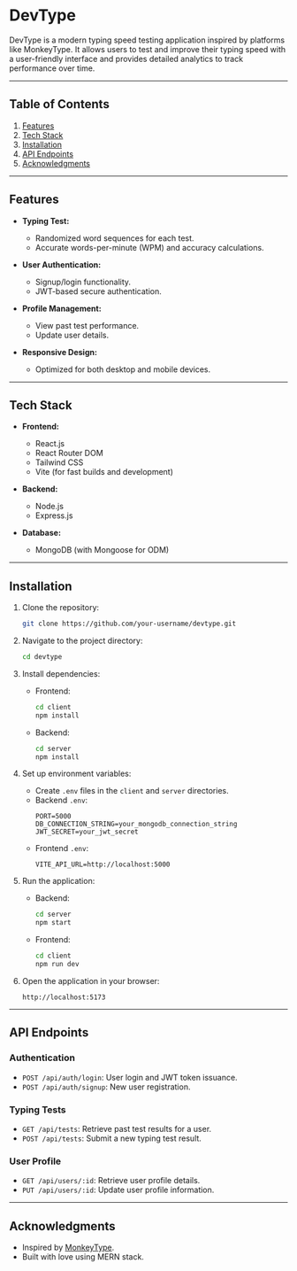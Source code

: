 # DevType

DevType is a modern typing speed testing application inspired by platforms like MonkeyType. It allows users to test and improve their typing speed with a user-friendly interface and provides detailed analytics to track performance over time.

---

## Table of Contents

1. [Features](#features)
2. [Tech Stack](#tech-stack)
3. [Installation](#installation)
4. [API Endpoints](#api-endpoints)
5. [Acknowledgments](#acknowledgments)

---

## Features

- **Typing Test:**
  - Randomized word sequences for each test.
  - Accurate words-per-minute (WPM) and accuracy calculations.

- **User Authentication:**
  - Signup/login functionality.
  - JWT-based secure authentication.

- **Profile Management:**
  - View past test performance.
  - Update user details.

- **Responsive Design:**
  - Optimized for both desktop and mobile devices.

---

## Tech Stack

- **Frontend:**
  - React.js
  - React Router DOM
  - Tailwind CSS
  - Vite (for fast builds and development)

- **Backend:**
  - Node.js
  - Express.js

- **Database:**
  - MongoDB (with Mongoose for ODM)

---

## Installation

1. Clone the repository:
   ```bash
   git clone https://github.com/your-username/devtype.git
   ```

2. Navigate to the project directory:
   ```bash
   cd devtype
   ```

3. Install dependencies:
   - Frontend:
     ```bash
     cd client
     npm install
     ```
   - Backend:
     ```bash
     cd server
     npm install
     ```

4. Set up environment variables:
   - Create `.env` files in the `client` and `server` directories.
   - Backend `.env`:
     ```env
     PORT=5000
     DB_CONNECTION_STRING=your_mongodb_connection_string
     JWT_SECRET=your_jwt_secret
     ```
   - Frontend `.env`:
     ```env
     VITE_API_URL=http://localhost:5000
     ```

5. Run the application:
   - Backend:
     ```bash
     cd server
     npm start
     ```
   - Frontend:
     ```bash
     cd client
     npm run dev
     ```

6. Open the application in your browser:
   ```
   http://localhost:5173
   ```

---

## API Endpoints

### Authentication
- `POST /api/auth/login`: User login and JWT token issuance.
- `POST /api/auth/signup`: New user registration.

### Typing Tests
- `GET /api/tests`: Retrieve past test results for a user.
- `POST /api/tests`: Submit a new typing test result.

### User Profile
- `GET /api/users/:id`: Retrieve user profile details.
- `PUT /api/users/:id`: Update user profile information.

---


## Acknowledgments

- Inspired by [MonkeyType](https://monkeytype.com).
- Built with love using MERN stack.
